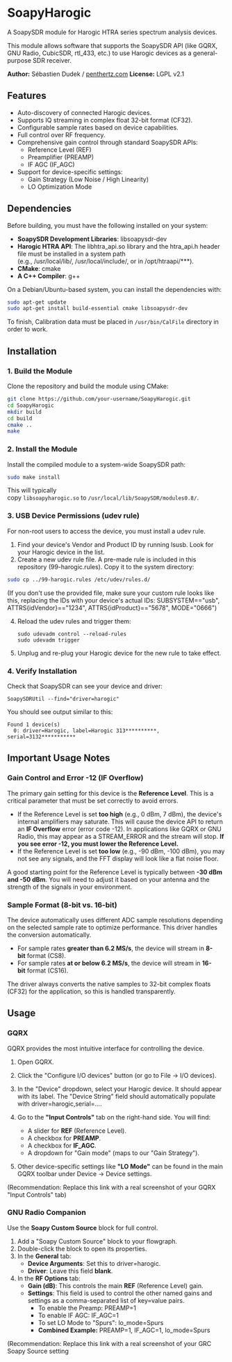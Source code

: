 # SoapyHarogic

A SoapySDR module for Harogic HTRA series spectrum analysis devices.

This module allows software that supports the SoapySDR API (like GQRX, GNU Radio, CubicSDR, rtl_433, etc.) to use Harogic devices as a general-purpose SDR receiver.

**Author:** Sébastien Dudek / [penthertz.com](https://penthertz.com)
**License:** LGPL v2.1

## Features

- Auto-discovery of connected Harogic devices.
- Supports IQ streaming in complex float 32-bit format (CF32).
- Configurable sample rates based on device capabilities.
- Full control over RF frequency.
- Comprehensive gain control through standard SoapySDR APIs:
    - Reference Level (REF)
    - Preamplifier (PREAMP)
    - IF AGC (IF_AGC)
- Support for device-specific settings:
    - Gain Strategy (Low Noise / High Linearity)
    - LO Optimization Mode

## Dependencies

Before building, you must have the following installed on your system:

- **SoapySDR Development Libraries**: libsoapysdr-dev
- **Harogic HTRA API**: The libhtra_api.so library and the htra_api.h header file must be installed in a system path (e.g., /usr/local/lib/, /usr/local/include/, or in /opt/htraapi/***).
- **CMake**: cmake
- **A C++ Compiler**: g++

On a Debian/Ubuntu-based system, you can install the dependencies with:

```bash
sudo apt-get update
sudo apt-get install build-essential cmake libsoapysdr-dev
```
To finish, Calibration data must be placed in `/usr/bin/CalFile` directory in order to work.

## Installation

### 1. Build the Module

Clone the repository and build the module using CMake:

```bash
git clone https://github.com/your-username/SoapyHarogic.git
cd SoapyHarogic
mkdir build
cd build
cmake ..
make
```

### 2. Install the Module

Install the compiled module to a system-wide SoapySDR path:

```bash
sudo make install
```

This will typically copy `libsoapyharogic.so` to `/usr/local/lib/SoapySDR/modules0.8/`.

### 3. USB Device Permissions (udev rule)

For non-root users to access the device, you must install a udev rule.

1. Find your device's Vendor and Product ID by running lsusb. Look for your Harogic device in the list.
2. Create a new udev rule file. A pre-made rule is included in this repository (99-harogic.rules). Copy it to the system directory:
  
  ```bash
  sudo cp ../99-harogic.rules /etc/udev/rules.d/
  ```
    
(If you don't use the provided file, make sure your custom rule looks like this, replacing the IDs with your device's actual IDs: SUBSYSTEM=="usb", ATTRS{idVendor}=="1234", ATTRS{idProduct}=="5678", MODE="0666")
    
4. Reload the udev rules and trigger them:
    ```
    sudo udevadm control --reload-rules
    sudo udevadm trigger
    ```
    
5. Unplug and re-plug your Harogic device for the new rule to take effect.
    

### 4. Verify Installation

Check that SoapySDR can see your device and driver:
```
SoapySDRUtil --find="driver=harogic"
```

You should see output similar to this:

```
Found 1 device(s)
  0: driver=Harogic, label=Harogic 313**********, serial=3132***********
```

## Important Usage Notes

### Gain Control and Error -12 (IF Overflow)

The primary gain setting for this device is the **Reference Level**. This is a critical parameter that must be set correctly to avoid errors.

- If the Reference Level is set **too high** (e.g., 0 dBm, 7 dBm), the device's internal amplifiers may saturate. This will cause the device API to return an **IF Overflow** error (error code -12). In applications like GQRX or GNU Radio, this may appear as a STREAM_ERROR and the stream will stop. **If you see error -12, you must lower the Reference Level.**
- If the Reference Level is set **too low** (e.g., -90 dBm, -100 dBm), you may not see any signals, and the FFT display will look like a flat noise floor.
    

A good starting point for the Reference Level is typically between **-30 dBm and -50 dBm**. You will need to adjust it based on your antenna and the strength of the signals in your environment.

### Sample Format (8-bit vs. 16-bit)

The device automatically uses different ADC sample resolutions depending on the selected sample rate to optimize performance. This driver handles the conversion automatically.

- For sample rates **greater than 6.2 MS/s**, the device will stream in **8-bit** format (CS8).
- For sample rates **at or below 6.2 MS/s**, the device will stream in **16-bit** format (CS16).
    

The driver always converts the native samples to 32-bit complex floats (CF32) for the application, so this is handled transparently.

## Usage

### GQRX

GQRX provides the most intuitive interface for controlling the device.

1. Open GQRX.
2. Click the "Configure I/O devices" button (or go to File -> I/O devices).
3. In the "Device" dropdown, select your Harogic device. It should appear with its label. The "Device String" field should automatically populate with driver=harogic,serial=....
4. Go to the **"Input Controls"** tab on the right-hand side. You will find:
    - A slider for **REF** (Reference Level).
    - A checkbox for **PREAMP**.
    - A checkbox for **IF_AGC**.
    - A dropdown for "Gain mode" (maps to our "Gain Strategy").
        
5. Other device-specific settings like **"LO Mode"** can be found in the main GQRX toolbar under Device -> Device settings.
    
(Recommendation: Replace this link with a real screenshot of your GQRX "Input Controls" tab)

### GNU Radio Companion

Use the **Soapy Custom Source** block for full control.
1. Add a "Soapy Custom Source" block to your flowgraph.
2. Double-click the block to open its properties.
3. In the **General** tab:
    - **Device Arguments**: Set this to driver=harogic.
    - **Driver**: Leave this field **blank**.
4. In the **RF Options** tab:
    - **Gain (dB)**: This controls the main **REF** (Reference Level) gain.
    - **Settings**: This field is used to control the other named gains and settings as a comma-separated list of key=value pairs.
        - To enable the Preamp: PREAMP=1
        - To enable IF AGC: IF_AGC=1
        - To set LO Mode to "Spurs": lo_mode=Spurs
        - **Combined Example:** PREAMP=1, IF_AGC=1, lo_mode=Spurs  

(Recommendation: Replace this link with a real screenshot of your GRC Soapy Source setting
